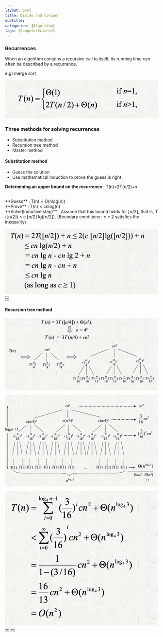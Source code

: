 ```yaml
---
layout: post
title: Divide and conquer
subtitle: 
categories: [Algorithm]
tags: [ComputerScience]
---
```


### Recurrences
When an algorithm contains a recursive call to itself, its running time can often be described by a recurrence. 

e.g) merge sort

![7.1](/assets/images/algorithm/4.1.png)

### Three methods for solving recurrences
- Substitution method
- Recursion tree method
- Master method


#### Substitution method
- Guess the solution
- Use mathematical induction to prove the guess is right


**Determining an upper bound on the recurrence**
: T(n)=2T(n/2)+n 

<br>
**Guess**
: T(n) = O(nlog(n))

<br>
**Prove**
: T(n) < cnlog(n)

<br>
**Solve(Inductive step)**
: Assume that this bound holds for ⌊n/2⌋, that is, T (⌊n/2⌋) ≤ c ⌊n/2⌋ lg(⌊n/2⌋). 
(Boundary conditions : c ≥ 2 satisfies the inequality)

![7.1](/assets/images/algorithm/4.2.png)
￼

#### Recursion tree method

![7.1](/assets/images/algorithm/4.3.png)

![7.1](/assets/images/algorithm/4.4.png)

![7.1](/assets/images/algorithm/4.5.png)
￼
￼





